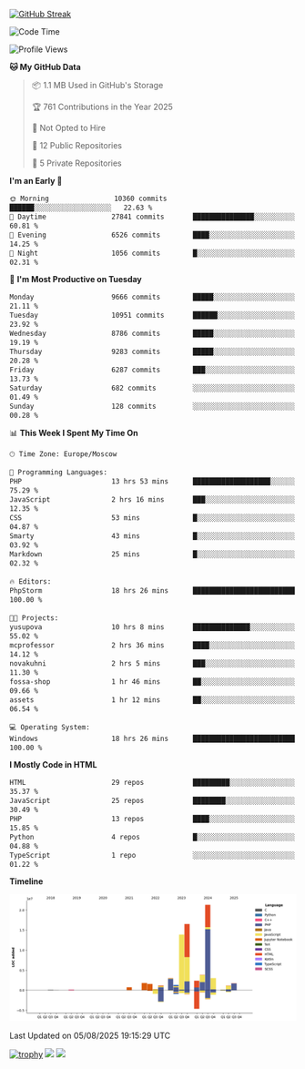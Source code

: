 [![GitHub Streak](https://github-readme-streak-stats.herokuapp.com/?user=yogik10)](https://git.io/streak-stats)
<!--START_SECTION:waka-->
![Code Time](http://img.shields.io/badge/Code%20Time-1%2C543%20hrs%2014%20mins-blue)

![Profile Views](http://img.shields.io/badge/Profile%20Views-0-blue)

**🐱 My GitHub Data** 

> 📦 1.1 MB Used in GitHub's Storage 
 > 
> 🏆 761 Contributions in the Year 2025
 > 
> 🚫 Not Opted to Hire
 > 
> 📜 12 Public Repositories 
 > 
> 🔑 5 Private Repositories 
 > 
**I'm an Early 🐤** 

```text
🌞 Morning                10360 commits       ██████░░░░░░░░░░░░░░░░░░░   22.63 % 
🌆 Daytime                27841 commits       ███████████████░░░░░░░░░░   60.81 % 
🌃 Evening                6526 commits        ████░░░░░░░░░░░░░░░░░░░░░   14.25 % 
🌙 Night                  1056 commits        █░░░░░░░░░░░░░░░░░░░░░░░░   02.31 % 
```
📅 **I'm Most Productive on Tuesday** 

```text
Monday                   9666 commits        █████░░░░░░░░░░░░░░░░░░░░   21.11 % 
Tuesday                  10951 commits       ██████░░░░░░░░░░░░░░░░░░░   23.92 % 
Wednesday                8786 commits        █████░░░░░░░░░░░░░░░░░░░░   19.19 % 
Thursday                 9283 commits        █████░░░░░░░░░░░░░░░░░░░░   20.28 % 
Friday                   6287 commits        ███░░░░░░░░░░░░░░░░░░░░░░   13.73 % 
Saturday                 682 commits         ░░░░░░░░░░░░░░░░░░░░░░░░░   01.49 % 
Sunday                   128 commits         ░░░░░░░░░░░░░░░░░░░░░░░░░   00.28 % 
```


📊 **This Week I Spent My Time On** 

```text
🕑︎ Time Zone: Europe/Moscow

💬 Programming Languages: 
PHP                      13 hrs 53 mins      ███████████████████░░░░░░   75.29 % 
JavaScript               2 hrs 16 mins       ███░░░░░░░░░░░░░░░░░░░░░░   12.35 % 
CSS                      53 mins             █░░░░░░░░░░░░░░░░░░░░░░░░   04.87 % 
Smarty                   43 mins             █░░░░░░░░░░░░░░░░░░░░░░░░   03.92 % 
Markdown                 25 mins             █░░░░░░░░░░░░░░░░░░░░░░░░   02.32 % 

🔥 Editors: 
PhpStorm                 18 hrs 26 mins      █████████████████████████   100.00 % 

🐱‍💻 Projects: 
yusupova                 10 hrs 8 mins       ██████████████░░░░░░░░░░░   55.02 % 
mcprofessor              2 hrs 36 mins       ████░░░░░░░░░░░░░░░░░░░░░   14.12 % 
novakuhni                2 hrs 5 mins        ███░░░░░░░░░░░░░░░░░░░░░░   11.30 % 
fossa-shop               1 hr 46 mins        ██░░░░░░░░░░░░░░░░░░░░░░░   09.66 % 
assets                   1 hr 12 mins        ██░░░░░░░░░░░░░░░░░░░░░░░   06.54 % 

💻 Operating System: 
Windows                  18 hrs 26 mins      █████████████████████████   100.00 % 
```

**I Mostly Code in HTML** 

```text
HTML                     29 repos            █████████░░░░░░░░░░░░░░░░   35.37 % 
JavaScript               25 repos            ████████░░░░░░░░░░░░░░░░░   30.49 % 
PHP                      13 repos            ████░░░░░░░░░░░░░░░░░░░░░   15.85 % 
Python                   4 repos             █░░░░░░░░░░░░░░░░░░░░░░░░   04.88 % 
TypeScript               1 repo              ░░░░░░░░░░░░░░░░░░░░░░░░░   01.22 % 
```



**Timeline**

![Lines of Code chart](https://raw.githubusercontent.com/Yogik10/Yogik10/main/assets/bar_graph.png)


 Last Updated on 05/08/2025 19:15:29 UTC
<!--END_SECTION:waka-->
[![trophy](https://github-profile-trophy.vercel.app/?username=yogik10)](https://github.com/ryo-ma/github-profile-trophy)
![](https://github-profile-summary-cards.vercel.app/api/cards/profile-details?username=yogik10&theme=solarized_dark)
![](https://github-profile-summary-cards.vercel.app/api/cards/most-commit-language?username=yogik10&theme=solarized_dark)


